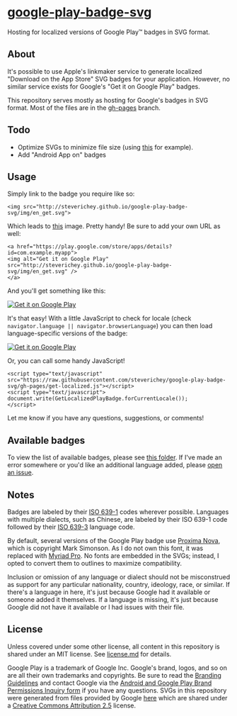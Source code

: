 [google-play-badge-svg](http://steverichey.github.io/google-play-badge-svg/)
=====================

Hosting for localized versions of Google Play™ badges in SVG format.

## About

It's possible to use Apple's linkmaker service to generate localized "Download on the App Store" SVG badges for your application. However, no similar service exists for Google's "Get it on Google Play" badges.

This repository serves mostly as hosting for Google's badges in SVG format. Most of the files are in the [gh-pages](https://github.com/steverichey/google-play-badge-svg/tree/gh-pages) branch.

## Todo

* Optimize SVGs to minimize file size (using [this](http://petercollingridge.appspot.com/svg_optimiser) for example).
* Add "Android App on" badges

## Usage

Simply link to the badge you require like so:

````
<img src="http://steverichey.github.io/google-play-badge-svg/img/en_get.svg">
````

Which leads to [this](http://steverichey.github.io/google-play-badge-svg/img/en_get.svg) image. Pretty handy! Be sure to add your own URL as well:

````
<a href="https://play.google.com/store/apps/details?id=com.example.myapp">
<img alt="Get it on Google Play" src="http://steverichey.github.io/google-play-badge-svg/img/en_get.svg" />
</a>
````

And you'll get something like this:

<a href="https://play.google.com/store/apps/details?id=com.example.myapp">
<img align="middle" alt="Get it on Google Play" src="http://steverichey.github.io/google-play-badge-svg/img/en_get.svg" />
</a>

It's that easy! With a little JavaScript to check for locale (check `navigator.language || navigator.browserLanguage`) you can then load language-specific versions of the badge:

<a href="https://play.google.com/store/apps/details?id=com.example.myapp">
<img align="middle" alt="Get it on Google Play" src="http://steverichey.github.io/google-play-badge-svg/img/zh_get.svg" />
</a>

Or, you can call some handy JavaScript!

````
<script type="text/javascript" src="https://raw.githubusercontent.com/steverichey/google-play-badge-svg/gh-pages/get-localized.js"></script>
<script type="text/javascript">
document.write(GetLocalizedPlayBadge.forCurrentLocale());
</script>
````

Let me know if you have any questions, suggestions, or comments!

## Available badges

To view the list of available badges, please see [this folder](https://github.com/steverichey/google-play-badge-svg/tree/gh-pages/img). If I've made an error somewhere or you'd like an additional language added, please [open an issue](https://github.com/steverichey/google-play-badge-svg/issues).

## Notes

Badges are labeled by their [ISO 639-1](http://en.wikipedia.org/wiki/List_of_ISO_639-1_codes) codes wherever possible. Languages with multiple dialects, such as Chinese, are labeled by their ISO 639-1 code followed by their [ISO 639-3](http://en.wikipedia.org/wiki/ISO_639_macrolanguage) language code.

By default, several versions of the Google Play badge use [Proxima Nova](https://typekit.com/fonts/proxima-nova), which is copyright Mark Simonson. As I do not own this font, it was replaced with [Myriad Pro](https://typekit.com/fonts/myriad-pro). No fonts are embedded in the SVGs; instead, I opted to convert them to outlines to maximize compatibility.

Inclusion or omission of any language or dialect should not be misconstrued as support for any particular nationality, country, ideology, race, or similar. If there's a language in here, it's just because Google had it available or someone added it themselves. If a language is missing, it's just because Google did not have it available or I had issues with their file.

## License

Unless covered under some other license, all content in this repository is shared under an MIT license. See [license.md](https://github.com/steverichey/google-play-badge-svg/blob/master/license.md) for details.

Google Play is a trademark of Google Inc. Google's brand, logos, and so on are all their own trademarks and copyrights. Be sure to read the [Branding Guidelines](https://developer.android.com/distribute/tools/promote/brand.html) and contact Google via the [Android and Google Play Brand Permissions Inquiry form](https://docs.google.com/forms/d/1YE5gZpAAcFKjYcUddCsK1Bv9a9Y-luaLVnkazVlaJ2w/viewform) if you have any questions. SVGs in this repository were generated from files provided by Google [here](https://developer.android.com/distribute/tools/promote/badge-files.html) which are shared under a [Creative Commons Attribution 2.5](http://creativecommons.org/licenses/by/2.5/) license.
